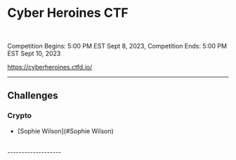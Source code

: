 # Cyber Heroines CTF

</br>

Competition Begins: 5:00 PM EST Sept 8, 2023, 
Competition Ends: 5:00 PM EST Sept 10, 2023

https://cyberheroines.ctfd.io/

-------

## Challenges

### Crypto

- [Sophie Wilson](#Sophie Wilson)

</br>
-------------------
</br>


